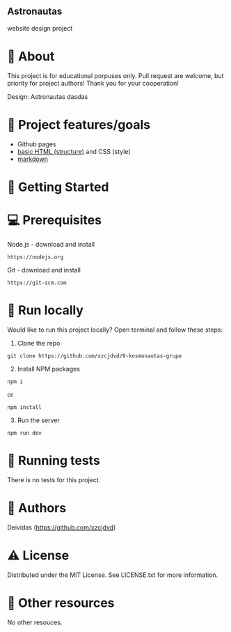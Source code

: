 ## Astronautas

website design project


# 🌟 About

This project is for educational porpuses only. Pull request are welcome, but priority for project authors! Thank you for your cooperation!


Design: Astronautas
dasdas

# 🎯 Project features/goals

- Github pages
- [basic HTML (structure)](https://www.w3schools.com/TAGS/default.asp) and CSS (style)
- [markdown](https://docs.github.com/en/get-started/writing-on-github/getting-started-with-writing-and-formatting-on-github/basic-writing-and-formatting-syntax)
# 🧰 Getting Started

# 💻 Prerequisites

Node.js - download and install
```
https://nodejs.org
```
Git - download and install
```
https://git-scm.com
```
# 🏃 Run locally

Would like to run this project locally? Open terminal and follow these steps:

1. Clone the repo
```
git clone https://github.com/xzcjdvd/9-kosmonautas-grupe
```
2. Install NPM packages
```
npm i
```
or
```
npm install
```
3. Run the server
```
npm run dev
```
# 🧪 Running tests

There is no tests for this project.

# 🎅 Authors

Deividas (https://github.com/xzcjdvd)

# ⚠️ License

Distributed under the MIT License. See LICENSE.txt for more information.

# 🔗 Other resources

No other resouces.
